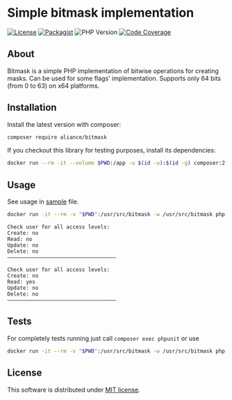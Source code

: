 Simple bitmask implementation
===

[![License](https://img.shields.io/badge/License-MIT-blue.svg)](https://opensource.org/licenses/MIT)
[![Packagist](https://img.shields.io/packagist/v/aliance/bitmask.svg)](https://packagist.org/packages/aliance/bitmask)
![PHP Version](https://img.shields.io/badge/PHP-8.1-green.svg)
[![Code Coverage](https://scrutinizer-ci.com/g/Aliance/Bitmask/badges/coverage.png?b=master)](https://scrutinizer-ci.com/g/Aliance/Bitmask/?branch=master)

About
---

Bitmask is a simple PHP implementation of bitwise operations for creating masks.
Can be used for some flags' implementation.
Supports only 64 bits (from 0 to 63) on x64 platforms.

Installation
---

Install the latest version with composer:

```bash
composer require aliance/bitmask
```

If you checkout this library for testing purposes, install its dependencies:

```bash
docker run --rm -it --volume $PWD:/app -u $(id -u):$(id -g) composer:2 i
```

Usage
---

See usage in [sample](./example/example.php) file.

```bash
docker run -it --rm -v "$PWD":/usr/src/bitmask -w /usr/src/bitmask php:8.1-cli php example/example.php  
```
```
Check user for all access levels:
Create: no
Read: no
Update: no
Delete: no
–––––––––––––––––––––––––––––––––––

Check user for all access levels:
Create: no
Read: yes
Update: no
Delete: no
–––––––––––––––––––––––––––––––––––

```

Tests
---

For completely tests running just call `composer exec phpunit` or use
```bash
docker run -it --rm -v "$PWD":/usr/src/bitmask -w /usr/src/bitmask php:8.1-cli php ./vendor/bin/phpunit 
```

License
---

This software is distributed under [MIT license](LICENSE).
